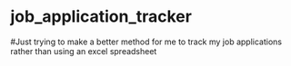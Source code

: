# job_application_tracker

#Just trying to make a better method for me to track my job applications rather than using an excel spreadsheet
